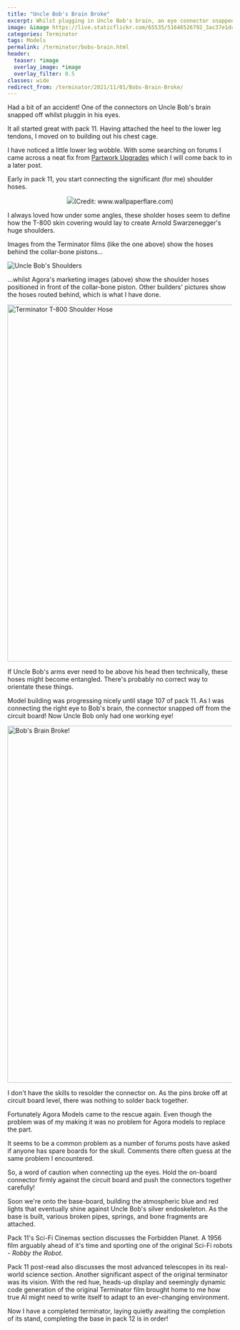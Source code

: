 ```yaml
---
title: "Uncle Bob's Brain Broke"
excerpt: Whilst plugging in Uncle Bob's brain, an eye connector snapped off!
image: &image https://live.staticflickr.com/65535/51646526792_3ac37e1dc9_c.jpg
categories: Terminator
tags: Models
permalink: /terminator/bobs-brain.html
header:
  teaser: *image
  overlay_image: *image
  overlay_filter: 0.5
classes: wide
redirect_from: /terminator/2021/11/01/Bobs-Brain-Broke/
---
```

Had a bit of an accident! One of the connectors on Uncle Bob's brain snapped off
whilst pluggin in his eyes.

It all started great with pack 11. Having attached the heel to the lower leg
tendons, I moved on to building out his chest cage.

I have noticed a little lower leg wobble. With some searching on forums I came
across a neat fix from [Partwork Upgrades](https://www.partworkupgrades.com/shop?Collection=The+Terminator)
which I will come back to in a later post.

Early in pack 11, you start connecting the significant (for me) shoulder hoses.

<p style="text-align:center"><img src="https://c4.wallpaperflare.com/wallpaper/338/125/227/t-800-terminator-science-fiction-movies-wallpaper-preview.jpg" caption="Shoulder hoses (Credit: www.wallpaperflare.com)" class="align-center">(Credit: www.wallpaperflare.com)</p>

I always loved how under some angles, these sholder hoses seem to define how the
T-800 skin covering would lay to create Arnold Swarzenegger's huge shoulders.

Images from the Terminator films (like the one above) show the hoses behind the
collar-bone pistons...

<img src="https://usercontent.one/wp/www.agoramodels.com/wp-content/uploads/2020/01/Terminator-head.jpg?media=1629969556" alt="Uncle Bob's Shoulders" class="align-center">

...whilst Agora's marketing images (above) show the shoulder hoses positioned in
front of the collar-bone piston. Other builders' pictures show the hoses routed
behind, which is what I have done.

<a data-flickr-embed="true" href="https://www.flickr.com/photos/194314186@N08/51626356708/" title="Terminator T-800 Shoulder Hoses"><img src="https://live.staticflickr.com/65535/51626356708_ed8f393db8_c.jpg" width="600" height="800" alt="Terminator T-800 Shoulder Hose"  class="align-center"></a><script async src="//embedr.flickr.com/assets/client-code.js" charset="utf-8"></script>

If Uncle Bob's arms ever need to be above his head then technically, these hoses
might become entangled. There's probably no correct way to orientate these things.

Model building was progressing nicely until stage 107 of pack 11. As I was
connecting the right eye to Bob's brain, the connector snapped off from
the circuit board! Now Uncle Bob only had one working eye!

<a data-flickr-embed="true" href="https://www.flickr.com/photos/194314186@N08/51646526792/in/dateposted-public/" title="Bob's Brain Broke!"><img src="https://live.staticflickr.com/65535/51646526792_3ac37e1dc9_c.jpg" width="600" height="800" alt="Bob's Brain Broke!" class="align-center"></a><script async src="//embedr.flickr.com/assets/client-code.js" charset="utf-8"></script>

I don't have the skills to resolder the connector on. As the pins broke off at
circuit board level, there was nothing to solder back together.

Fortunately Agora Models came to the rescue again. Even though the problem was
of my making it was no problem for Agora models to replace the part.

It seems to be a common problem as a number of forums posts have asked if anyone
has spare boards for the skull. Comments there often guess at the same problem
I encountered.

So, a word of caution when connecting up the eyes. Hold the on-board connector
firmly against the circuit board and push the connectors together carefully!

Soon we're onto the base-board, building the atmospheric blue and red lights that
eventually shine against Uncle Bob's silver endoskeleton. As the base is built,
various broken pipes, springs, and bone fragments are attached.

Pack 11's Sci-Fi Cinemas section discusses the Forbidden Planet. A 1956 film
arguably ahead of it's time and sporting one of the original Sci-Fi robots -
*Robby the Robot*.

Pack 11 post-read also discusses the most advanced telescopes in its real-world
science section. Another significant aspect of the original terminator was its vision.
With the red hue, heads-up display and seemingly dynamic code generation of the
original Terminator film brought home to me how true AI might need to write itself
to adapt to an ever-changing environment.

Now I have a completed terminator, laying quietly awaiting the completion of its
stand, completing the base in pack 12 is in order!
